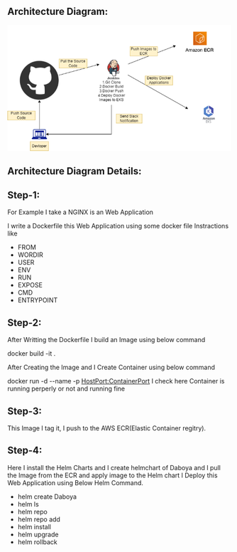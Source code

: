 Architecture Diagram:
---------------------

![alt text](https://github.com/Machendra-org/Documentation/blob/c081c42d11815adb242501dab7e22640aeafaa23/Project%20Architecture.drawio.png?raw=)

Architecture Diagram Details:
-----------------------------

Step-1:
-------

For Example I take a NGINX is an Web Application

I write a Dockerfile this Web Application using some docker file Instractions like
- FROM
- WORDIR
- USER
- ENV
- RUN
- EXPOSE
- CMD
- ENTRYPOINT

Step-2:
-------

After Writting the Dockerfile I build an Image using below command

docker build -it <tagName> .

After Creating the Image and I Create Container using below command

docker run -d --name <ContainerName> -p <HostPort:ContainerPort> <ImageID>
I check here Container is running perperly or not and running fine 

Step-3:
-------

This Image I tag it, I push to the AWS ECR(Elastic Container regitry).

Step-4:
-------

Here I install the Helm Charts and I create helmchart of Daboya and I pull the Image from the ECR and apply image to the Helm chart 
I Deploy this Web Application using Below Helm Command.

- helm create Daboya
- helm ls
- helm repo 
- helm repo add <repoName>
- helm install
- helm upgrade
- helm rollback

